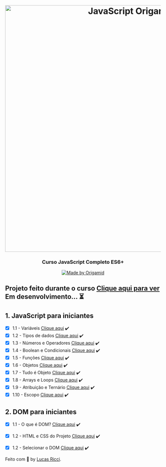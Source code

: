 <h1 align="center">
    <img alt="JavaScript Origamid" src="https://bit.ly/33S9Uf5" width="800px" />
</h1>

<h3 align="center">
  Curso JavaScript Completo ES6+ 
</h3>

<p align="center">
  <a href="https://origamid.com">
    <img alt="Made by Origamid" src="https://img.shields.io/badge/Made%20by-Origamid-purple">
  </a>
</p>

## Projeto feito durante o curso [Clique aqui para ver](https://github.com/lurafael/pets-fantasticos/) Em desenvolvimento... :hourglass_flowing_sand:

## 1. JavaScript para iniciantes

- [x] 1.1 - Variáveis [Clique aqui](https://github.com/lurafael/es6-completo-origamid/blob/main/01-javascript-para-iniciantes/01-variaveis) :heavy_check_mark:
- [x] 1.2 - Tipos de dados [Clique aqui](https://github.com/lurafael/es6-completo-origamid/blob/main/01-javascript-para-iniciantes/02-tipos-de-dados) :heavy_check_mark:
- [x] 1.3 - Números e Operadores [Clique aqui](https://github.com/lurafael/es6-completo-origamid/01-blob/main/01-javascript-para-iniciantes/03-numeros-e-operadores) :heavy_check_mark:
- [x] 1.4 - Boolean e Condicionais [Clique aqui](https://github.com/lurafael/es6-completo-origamid/blob/main/01-javascript-para-iniciantes/04-boolean-e-condicionais) :heavy_check_mark:
- [x] 1.5 - Funções [Clique aqui](https://github.com/lurafael/es6-completo-origamid/blob/main/01-javascript-para-iniciantes/05-funcoes) :heavy_check_mark:
- [x] 1.6 - Objetos [Clique aqui](https://github.com/lurafael/es6-completo-origamid/blob/main/01-javascript-para-iniciantes/06-objetos) :heavy_check_mark:
- [x] 1.7 - Tudo é Objeto [Clique aqui](https://github.com/lurafael/es6-completo-origamid/blob/main/01-javascript-para-iniciantes/07-tudo-e-objeto) :heavy_check_mark:
- [x] 1.8 - Arrays e Loops [Clique aqui](https://github.com/lurafael/es6-completo-origamid/blob/main/01-javascript-para-iniciantes/08-arrays-e-loops) :heavy_check_mark:
- [x] 1.9 - Atribuição e Ternário [Clique aqui](https://github.com/lurafael/es6-completo-origamid/blob/main/01-javascript-para-iniciantes/09-atribuicao-e-ternario) :heavy_check_mark:
- [x] 1.10 - Escopo [Clique aqui](https://github.com/lurafael/es6-completo-origamid/blob/main/01-javascript-para-iniciantes/10-escopo) :heavy_check_mark:

## 2. DOM para iniciantes

- [x] 1.1 - O que é DOM? [Clique aqui](https://github.com/lurafael/es6-completo-origamid/blob/main/02-dom-para-iniciantes/01-o-que-e-dom) :heavy_check_mark:

- [x] 1.2 - HTML e CSS do Projeto [Clique aqui](https://github.com/lurafael/es6-completo-origamid/blob/main/02-dom-para-iniciantes/01-o-que-e-dom) :heavy_check_mark:

- [x] 1.2 - Selecionar o DOM [Clique aqui](https://github.com/lurafael/es6-completo-origamid/blob/main/02-dom-para-iniciantes/03-selecionar-o-dom) :heavy_check_mark:


Feito com :purple_heart: by [Lucas Ricci](https://www.linkedin.com/in/lucasrafaelricci/).
